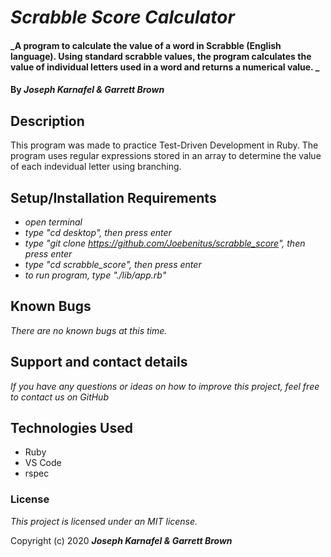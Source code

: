 # _Scrabble Score Calculator_

#### _A program to calculate the value of a word in Scrabble (English language). Using standard scrabble values, the program calculates the value of individual letters used in a word and returns a numerical value. _

#### By _**Joseph Karnafel & Garrett Brown**_

## Description

This program was made to practice Test-Driven Development in Ruby. The program uses regular expressions stored in an array to determine the value of each indevidual letter using branching.

## Setup/Installation Requirements

* _open terminal_
* _type "cd desktop", then press enter_
* _type "git clone https://github.com/Joebenitus/scrabble_score", then press enter_
* _type "cd scrabble\_score", then press enter_
* _to run program, type "./lib/app.rb"_

## Known Bugs

_There are no known bugs at this time._

## Support and contact details

_If you have any questions or ideas on how to improve this project, feel free to contact us on GitHub_

## Technologies Used

* Ruby
* VS Code
* rspec

### License

*This project is licensed under an MIT license.*

Copyright (c) 2020 **_Joseph Karnafel & Garrett Brown_**